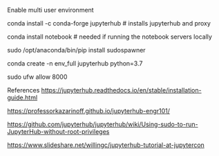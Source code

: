Enable multi user environment

conda install -c conda-forge jupyterhub   # installs jupyterhub and proxy

conda install notebook                    # needed if running the notebook servers locally

sudo /opt/anaconda/bin/pip install sudospawner

conda create -n env_full jupyterhub python=3.7

sudo ufw allow 8000


References
https://jupyterhub.readthedocs.io/en/stable/installation-guide.html

https://professorkazarinoff.github.io/jupyterhub-engr101/

https://github.com/jupyterhub/jupyterhub/wiki/Using-sudo-to-run-JupyterHub-without-root-privileges

https://www.slideshare.net/willingc/jupyterhub-tutorial-at-jupytercon
